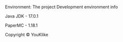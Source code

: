 Environment:
The project Development environment info

Java JDK - 17.0.1

PaperMC - 1.18.1

Copyright © YouKlike
